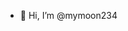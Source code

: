 - 👋 Hi, I’m @mymoon234
  

<!---
mymoon234/mymoon234 is a ✨ special ✨ repository because its `README.md` (this file) appears on your GitHub profile.
You can click the Preview link to take a look at your changes.
--->
